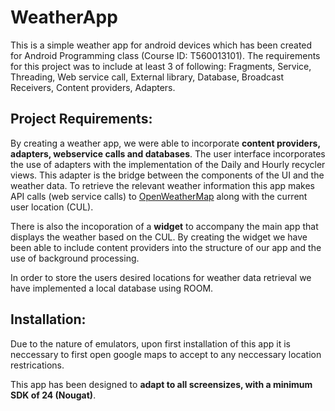 # WeatherApp

This is a simple weather app for android devices which has been created for Android Programming class (Course ID: T560013101). 
The requirements for this project was to include at least 3 of following: Fragments, Service, Threading, Web service
call, External library, Database, Broadcast Receivers, Content providers, Adapters. 

## Project Requirements: 

By creating a weather app, we were able to incorporate **content providers, adapters, webservice calls and databases**. The user interface incorporates the use of adapters with the implementation of the Daily and Hourly recycler views. This adapter is the bridge between the components of the UI and the weather data. To retrieve the relevant weather information this app makes API calls (web service calls) to [OpenWeatherMap](https://openweathermap.org/api) along with the current user location (CUL). 

There is also the incoporation of a **widget** to accompany the main app that displays the weather based on the CUL. By creating the widget we have been able to include content providers into the structure of our app and the use of background processing.

In order to store the users desired locations for weather data retrieval we have implemented a local database using ROOM.

## Installation:

Due to the nature of emulators, upon first installation of this app it is neccessary to first open google maps to accept to any neccessary
location restrications. 

This app has been designed to **adapt to all screensizes, with a minimum SDK of 24 (Nougat)**. 


